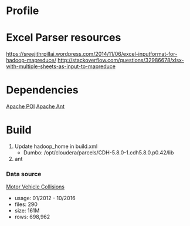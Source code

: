 # Profile

# Excel Parser resources

https://sreejithrpillai.wordpress.com/2014/11/06/excel-inputformat-for-hadoop-mapreduce/
http://stackoverflow.com/questions/32986678/xlsx-with-multiple-sheets-as-input-to-mapreduce

# Dependencies

[Apache POI](https://poi.apache.org/)
[Apache Ant](https://ant.apache.org/)

# Build

1. Update hadoop_home in build.xml
	* Dumbo: /opt/cloudera/parcels/CDH-5.8.0-1.cdh5.8.0.p0.42/lib
2. ant

### Data source

[Motor Vehicle Collisions](http://www.nyc.gov/html/nypd/html/traffic_reports/motor_vehicle_collision_data.shtml)

* usage: 01/2012 - 10/2016
* files: 290
* size: 161M
* rows: 698,962